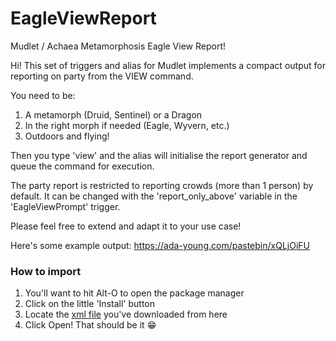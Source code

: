 # EagleViewReport
Mudlet / Achaea Metamorphosis Eagle View Report!

Hi! This set of triggers and alias for Mudlet implements a compact 
output for reporting on party from the VIEW command.

You need to be:
  1. A metamorph (Druid, Sentinel) or a Dragon
  2. In the right morph if needed (Eagle, Wyvern, etc.)
  3. Outdoors and flying!

Then you type 'view' and the alias will initialise the report generator
and queue the command for execution.

The party report is restricted to reporting crowds (more than 1 person)
by default. It can be changed with the 'report_only_above' variable in
the 'EagleViewPrompt' trigger.

Please feel free to extend and adapt it to your use case!

Here's some example output: https://ada-young.com/pastebin/xQLjOiFU

### How to import

1. You'll want to hit Alt-O to open the package manager
2. Click on the little 'Install' button
3. Locate the [xml file](https://github.com/adayoung/EagleViewReport/blob/master/EagleViewReport.xml) you've downloaded from here
4. Click Open! That should be it :grin:
